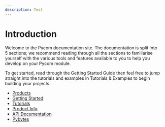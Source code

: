 ```yaml
---
description: Test
---
```


# Introduction

Welcome to the Pycom documentation site. The documentation is split into 5 sections; we recommend reading through all the sections to familiarise yourself with the various tools and features available to you to help you develop on your Pycom module.

To get started, read through the Getting Started Guide then feel free to jump straight into the tutorials and examples in Tutorials & Examples to begin building your projects.

* [Products](about/products.md)
* [Getting Started](1.-getting-started/gettingstarted.md)
* [Tutorials](4.-tutorials-and-examples/tutorials.md)
* [Product Info](6.-product-info/datasheets.md)
* [API Documentation](5.-firmware-and-api-reference/firmwareapi.md)
* [Pybytes](8.-pybytes/pybytes.md)

